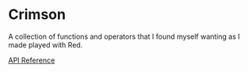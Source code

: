 # Crimson
A collection of functions and operators that I found myself wanting as I made played with Red.

[API Reference](./reference.md)
